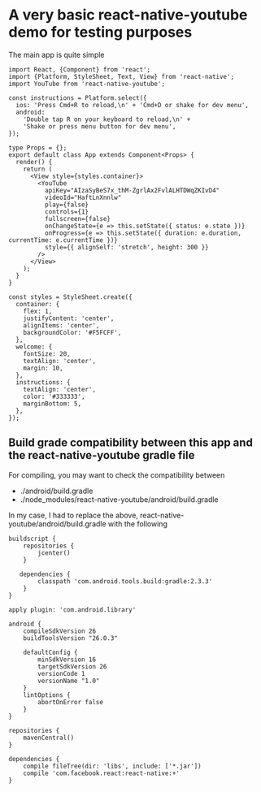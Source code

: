 # A very basic react-native-youtube demo for testing purposes

The main app is quite simple

```
import React, {Component} from 'react';
import {Platform, StyleSheet, Text, View} from 'react-native';
import YouTube from 'react-native-youtube';

const instructions = Platform.select({
  ios: 'Press Cmd+R to reload,\n' + 'Cmd+D or shake for dev menu',
  android:
    'Double tap R on your keyboard to reload,\n' +
    'Shake or press menu button for dev menu',
});

type Props = {};
export default class App extends Component<Props> {
  render() {
    return (
      <View style={styles.container}>
        <YouTube
          apiKey="AIzaSyBeS7x_thM-ZgrlAx2FvlALHTDWqZKIvD4"
          videoId="HaftLnXnnlw"
          play={false}
          controls={1}
          fullscreen={false}
          onChangeState={e => this.setState({ status: e.state })}
          onProgress={e => this.setState({ duration: e.duration, currentTime: e.currentTime })}
          style={{ alignSelf: 'stretch', height: 300 }}
        />
      </View>
    );
  }
}

const styles = StyleSheet.create({
  container: {
    flex: 1,
    justifyContent: 'center',
    alignItems: 'center',
    backgroundColor: '#F5FCFF',
  },
  welcome: {
    fontSize: 20,
    textAlign: 'center',
    margin: 10,
  },
  instructions: {
    textAlign: 'center',
    color: '#333333',
    marginBottom: 5,
  },
});
```

## Build grade compatibility between this app and the react-native-youtube gradle file


For compiling, you may want to check the compatibility between

*  ./android/build.gradle
* ./node_modules/react-native-youtube/android/build.gradle

In my case, I had to replace the above, react-native-youtube/android/build.gradle with the following

```
buildscript {
    repositories {
        jcenter()
    }

   dependencies {
        classpath 'com.android.tools.build:gradle:2.3.3'
    }
}

apply plugin: 'com.android.library'

android {
    compileSdkVersion 26
    buildToolsVersion "26.0.3"

    defaultConfig {
        minSdkVersion 16
        targetSdkVersion 26
        versionCode 1
        versionName "1.0"
    }
    lintOptions {
        abortOnError false
    }
}

repositories {
    mavenCentral()
}

dependencies {
    compile fileTree(dir: 'libs', include: ['*.jar'])
    compile 'com.facebook.react:react-native:+'
}

```
